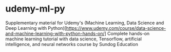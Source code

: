 # udemy-ml-py
Supplementary material for Udemy's (Machine Learning, Data Science and Deep Learning with Python)[https://www.udemy.com/course/data-science-and-machine-learning-with-python-hands-on/] Complete hands-on machine learning tutorial with data science, Tensorflow, artificial intelligence, and neural networks course by Sundog Education 
